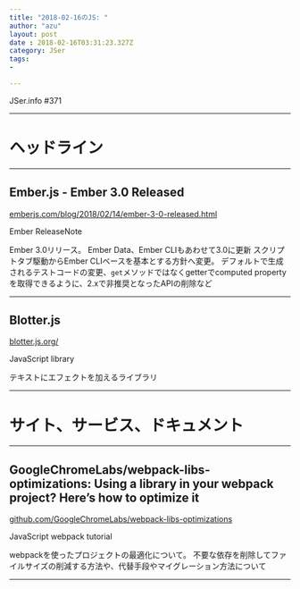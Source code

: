 ```yaml
---
title: "2018-02-16のJS: "
author: "azu"
layout: post
date : 2018-02-16T03:31:23.327Z
category: JSer
tags:
-

---
```


JSer.info #371

----

<h1 class="site-genre">ヘッドライン</h1>

----

## Ember.js - Ember 3.0 Released
[emberjs.com/blog/2018/02/14/ember-3-0-released.html](https://emberjs.com/blog/2018/02/14/ember-3-0-released.html "Ember.js - Ember 3.0 Released")
<p class="jser-tags jser-tag-icon"><span class="jser-tag">Ember</span> <span class="jser-tag">ReleaseNote</span></p>

Ember 3.0リリース。
Ember Data、Ember CLIもあわせて3.0に更新
スクリプトタブ駆動からEmber CLIベースを基本とする方針へ変更。
デフォルトで生成されるテストコードの変更、`get`メソッドではなくgetterでcomputed propertyを取得できるように、2.xで非推奨となったAPIの削除など


----

## Blotter.js
[blotter.js.org/](https://blotter.js.org/ "Blotter.js")
<p class="jser-tags jser-tag-icon"><span class="jser-tag">JavaScript</span> <span class="jser-tag">library</span></p>

テキストにエフェクトを加えるライブラリ


----
<h1 class="site-genre">サイト、サービス、ドキュメント</h1>

----

## GoogleChromeLabs/webpack-libs-optimizations: Using a library in your webpack project? Here’s how to optimize it
[github.com/GoogleChromeLabs/webpack-libs-optimizations](https://github.com/GoogleChromeLabs/webpack-libs-optimizations "GoogleChromeLabs/webpack-libs-optimizations: Using a library in your webpack project? Here’s how to optimize it")
<p class="jser-tags jser-tag-icon"><span class="jser-tag">JavaScript</span> <span class="jser-tag">webpack</span> <span class="jser-tag">tutorial</span></p>

webpackを使ったプロジェクトの最適化について。
不要な依存を削除してファイルサイズの削減する方法や、代替手段やマイグレーション方法について


----
